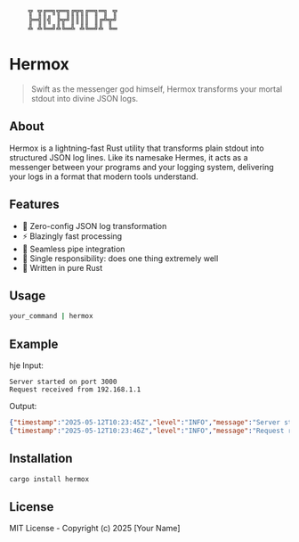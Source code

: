 <pre>
    ╦ ╦╔═╗╦═╗╔╦╗╔═╗═╗ ╦
    ╠═╣║╣ ╠╦╝║║║║ ║╔╩╦╝
    ╩ ╩╚═╝╩╚═╩ ╩╚═╝╩ ╚═
</pre>

# Hermox

> Swift as the messenger god himself, Hermox transforms your mortal stdout into divine JSON logs.

## About

Hermox is a lightning-fast Rust utility that transforms plain stdout into structured JSON log lines. Like its namesake Hermes, it acts as a messenger between your programs and your logging system, delivering your logs in a format that modern tools understand.

## Features

- 🚀 Zero-config JSON log transformation
- ⚡ Blazingly fast processing
- 🔄 Seamless pipe integration
- 🎯 Single responsibility: does one thing extremely well
- 🦀 Written in pure Rust

## Usage

```bash
your_command | hermox
```

## Example
hje
Input:
```
Server started on port 3000
Request received from 192.168.1.1
```

Output:
```json
{"timestamp":"2025-05-12T10:23:45Z","level":"INFO","message":"Server started on port 3000"}
{"timestamp":"2025-05-12T10:23:46Z","level":"INFO","message":"Request received from 192.168.1.1"}
```

## Installation

```bash
cargo install hermox
```

## License

MIT License - Copyright (c) 2025 [Your Name]
